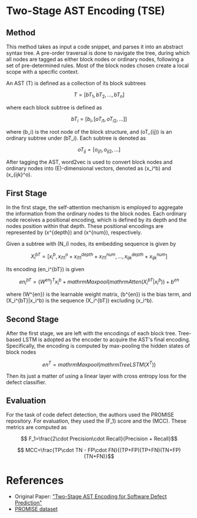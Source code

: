 # Two-Stage AST Encoding (TSE)

## Method

This method takes as input a code snippet, and parses it into an abstract syntax tree. A pre-order traversal is done to navigate the tree, during which all nodes are tagged as either block nodes or ordinary nodes, following a set of pre-determined rules. Most of the block nodes chosen create a local scope with a specific context.

An AST \(T\) is defined as a collection of its block subtrees
```math
    T=[bT_1, bT_2,...,bT_n]
```
where each block subtree is defined as
```math
	bT_i=[b_i,[oT_{i1},oT_{i2},...]]
```
where \(b_i\) is the root node of the block structure, and \(oT_{ij}\) is an ordinary subtree under \(bT_i\). Each subtree is denoted as
```math
	oT_{ij} = [o_{ij1},o_{ij2},...]
```

After tagging the AST, word2vec is used to convert block nodes and ordinary nodes into \(E\)-dimensional vectors, denoted as \(x_i^b\) and \(x_{ijk}^o\).

## First Stage

In the first stage, the self-attention mechanism is employed to aggregate the information from the ordinary nodes to the block nodes. Each ordinary node receives a positional encoding, which is defined by its depth and the nodes position within that depth. These positional encodings are represented by \(x^{depth}\) and \(x^{num}\), respectively.

Given a subtree with \(N_i\) nodes, its embedding sequence is given by
```math
	X_i^{bT} = \left[ x_i^b,x_{i11}^o+x_{i11}^{depth}+x_{i11}^{num},...,x_{ijk}^{depth}+x_{ijk}^{num} \right]
```

Its encoding \(en_i^{bT}\) is given 
```math
    en_i^{bT}=(W^{en})^Tx_i^b+mathrm{Maxpool}(mathrm{Atten}(X_i^{bT}|x_i^b))+b^{en}
```
where \(W^{en}\) is the learnable weight matrix, \(b^{en}\) is the bias term, and \(X_i^{bT}|x_i^b\) is the sequence \(X_i^{bT}\) excluding \(x_i^b\).

## Second Stage

After the first stage, we are left with the encodings of each block tree. Tree-based LSTM is adopted as the encoder to acquire the AST's final encoding. Specifically, the encoding is computed by max-pooling the hidden states of block nodes
```math
en^T = mathrm{Maxpool}(mathrm{TreeLSTM}(X^T))
```

Then its just a matter of using a linear layer with cross entropy loss for the defect classifier.

## Evaluation

For the task of code defect detection, the authors used the PROMISE repository. For evaluation, they used the \(F_1\) score and the \(MCC\). These metrics are computed as
```math
    F_1=\frac{2\cdot Precision\cdot Recall}{Precision + Recall}
```
```math
    MCC=\frac{TP\cdot TN - FP\cdot FN}{(TP+FP)(TP+FN)(TN+FP)(TN+FN)}
```

# References
- Original Paper: ["Two-Stage AST Encoding for Software Defect Prediction"](https://ksiresearch.org/seke/seke22paper/paper039.pdf)
- [PROMISE dataset](http://promise.site.uottawa.ca/SERepository/datasets-page.html)